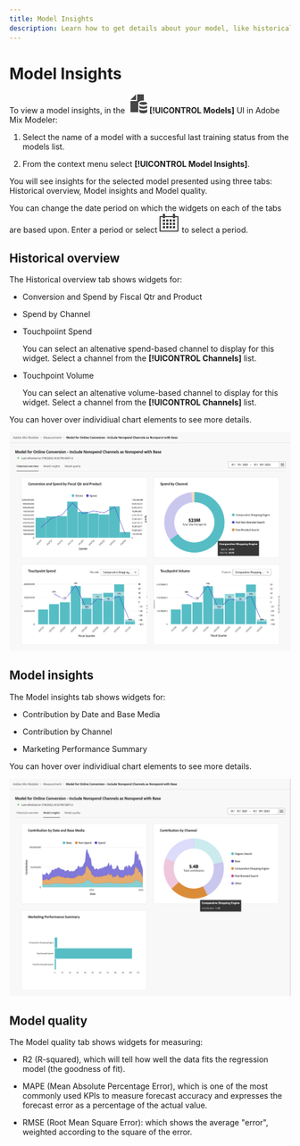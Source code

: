 ```yaml
---
title: Model Insights
description: Learn how to get details about your model, like historical overview, model insights, and model quality in Adobe Mix Modeler.
---
```


# Model Insights

To view a model insights, in the ![Models](../assets/icons/FileData.svg) **[!UICONTROL Models]** UI in Adobe Mix Modeler:

1. Select the name of a model with a succesful last training status from the models list.
   
1. From the context menu select **[!UICONTROL Model Insights]**.

You will see insights for the selected model presented using three tabs: Historical overview, Model insights and Model quality. 

You can change the date period on which the widgets on each of the tabs are based upon. Enter a period or select ![Calendar](../assets/icons/Calendar.svg) to select a period.


## Historical overview

The Historical overview tab shows widgets for:

* Conversion and Spend by Fiscal Qtr and Product
  
* Spend by Channel

* Touchpoiint Spend

  You can select an altenative spend-based channel to display for this widget. Select a channel from the **[!UICONTROL Channels]** list.

* Touchpoint Volume

    You can select an altenative volume-based channel to display for this widget. Select a channel from the **[!UICONTROL Channels]** list.

You can hover over individiual chart elements to see more details.

![Model - Historical overview](../assets/model-historical-overview.png)


## Model insights

The Model insights tab shows widgets for:

* Contribution by Date and Base Media

* Contribution by Channel

* Marketing Performance Summary

You can hover over individiual chart elements to see more details.

![Model - Model insights](../assets/model-model-insights.png)


## Model quality

The Model quality tab shows widgets for measuring:

* R2 (R-squared), which will tell how well the data fits the regression model (the goodness of fit).

* MAPE (Mean Absolute Percentage Error), which is one of the most commonly used KPIs to measure forecast accuracy and expresses the forecast error as a percentage of the actual value.

* RMSE (Root Mean Square Error): which shows the average "error", weighted according to the square of the error.


